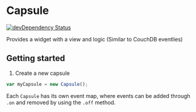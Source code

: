 Capsule
=======

[![devDependency Status](https://david-dm.org/Stoney-FD/capsule/dev-status.png)](https://david-dm.org/Stoney-FD/capsule#info=devDependencies)

Provides a widget with a view and logic (Similar to CouchDB eventlies)

Getting started
---------------

1. Create a new capsule

```javascript
var myCapsule = new Capsule();
```

Each `Capsule` has its own event map, where events can be added through `.on` and removed by using the `.off` method.

